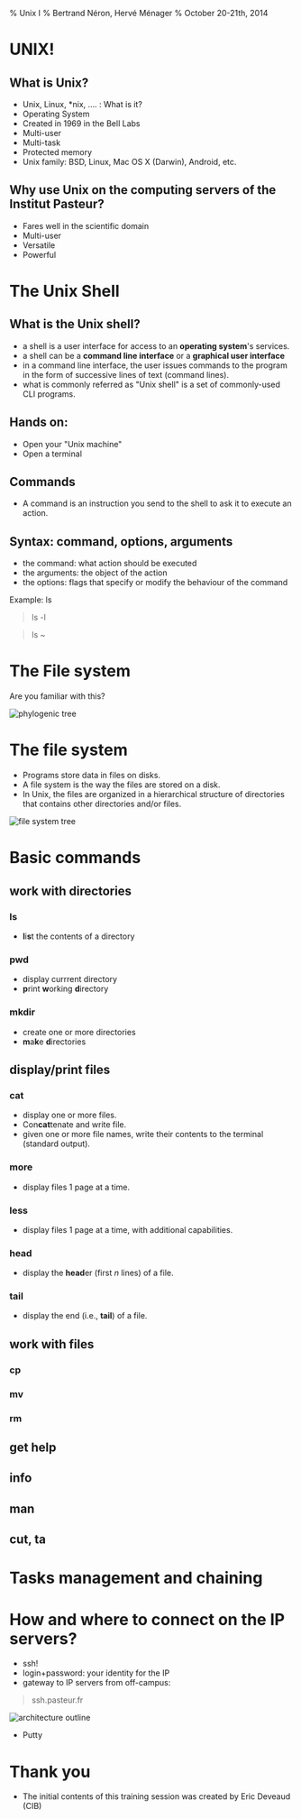 % Unix I
% Bertrand Néron, Hervé Ménager
% October 20-21th, 2014

# UNIX!

## What is Unix?

- Unix, Linux, *nix, …. : What is it?
- Operating System
- Created in  1969 in the Bell Labs
- Multi-user
- Multi-task
- Protected memory
- Unix family: BSD, Linux,  Mac OS X (Darwin), Android, etc.

## Why use Unix on the computing servers of the Institut Pasteur?

- Fares well in the scientific domain
- Multi-user
- Versatile
- Powerful

# The Unix Shell

## What is the Unix shell?

- a shell is a user interface for access to an **operating system**'s services.
- a shell can be a **command line interface** or a **graphical user interface**
- in a command line interface, the user issues commands to the program in the form of successive lines of text (command lines).
- what is commonly referred as "Unix shell" is a set of commonly-used CLI programs.

## Hands on:

- Open your "Unix machine"
- Open a terminal

## Commands

- A command is an instruction you send to the shell to ask it to execute an action.

## Syntax: command, options, arguments

- the command: what action should be executed
- the arguments: the object of the action
- the options: flags that specify or modify the behaviour of the command

Example: ls

> ls -l

> ls ~

# The File system
Are you familiar with this?

![phylogenic tree](F1.large.jpg)

# The file system

- Programs store data in files on disks.
- A file system is the way the files are stored on a disk.
- In Unix, the files are organized in a hierarchical structure of directories that contains other directories and/or files.

![file system tree](UnixDirectoryTree.png)


# Basic commands

## work with directories

### ls

- <b>l</b>i<b>s</b>t the contents of a directory

### pwd

- display currrent directory 
- <b>p</b>rint <b>w</b>orking <b>d</b>irectory

### mkdir

- create one or more directories
- <b>m</b>a<b>k</b>e <b>d</b>irectories

## display/print files

### cat

- display one or more files.
- Con<b>cat</b>tenate and write file.
- given one or more file names, write their contents to the terminal (standard output).

### more

- display files 1 page at a time.

### less

- display files 1 page at a time, with additional capabilities.

### head

- display the <b>head</b>er (first _n_ lines) of a file.

### tail

- display the end (i.e., <b>tail</b>) of a file.

## work with files

### cp

### mv

### rm

## get help

## info

## man

## cut, ta

# Tasks management and chaining

# How and where to connect on the IP servers?

- ssh!
- login+password: your identity for the IP
- gateway to IP servers from off-campus:

> ssh.pasteur.fr

![architecture outline](https://raw.githubusercontent.com/hmenager/unix-training/master/ssh-pasteur-fr.png)

- Putty

# Thank you

- The initial contents of this training session was created by Eric Deveaud (CIB)
